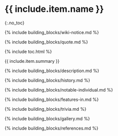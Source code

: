 # {{ include.item.name }}
{:.no_toc}

{% include building_blocks/wiki-notice.md %}

{% include building_blocks/quote.md %}

{% include toc.html %}

{{ include.item.summary }}

{% include building_blocks/description.md %}

{% include building_blocks/history.md %}

{% include building_blocks/notable-individual.md %}

{% include building_blocks/features-in.md %}

{% include building_blocks/trivia.md %}

{% include building_blocks/gallery.md %}

{% include building_blocks/references.md %}
